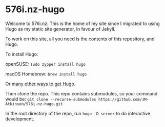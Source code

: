 # 576i.nz-hugo

Welcome to 576i.nz. This is the home of my site since I migrated to using Hugo as my static site generator, in favour of Jekyll.

To work on this site, all you need is the contents of this repository, and Hugo.

To install Hugo:

openSUSE:
`sudo zypper install hugo`

macOS Homebrew:
`brew install hugo`

Or [many other ways to get Hugo](https://gohugo.io/getting-started/installing/).

Then clone the repo. This repo contains submodules, so your command would be:
`git clone --recurse-submodules https://github.com/JM-Atkinson/576i.nz-hugo.git`

In the root directory of the repo, run `hugo -D server` to do interactive development.